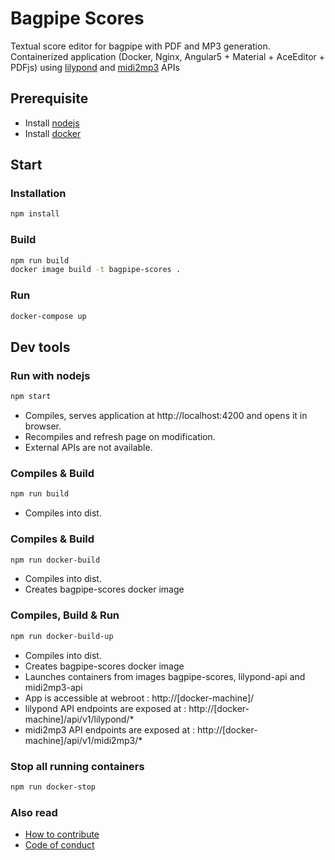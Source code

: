 # Bagpipe Scores
Textual score editor for bagpipe with PDF and MP3 generation.
Containerized application (Docker, Nginx, Angular5 + Material + AceEditor + PDFjs) using [lilypond](https://github.com/GGracieux/lilypond-api) and [midi2mp3](https://github.com/GGracieux/midi2mp3-api) APIs

## Prerequisite
- Install [nodejs](https://nodejs.org/en/) 
- Install [docker](https://www.docker.com/)

## Start

### Installation
```bash
npm install
```

### Build
```bash
npm run build
docker image build -t bagpipe-scores .
```

### Run 
```bash
docker-compose up
```

## Dev tools
	
### Run with nodejs
```bash
npm start
```
- Compiles, serves application at http://localhost:4200 and opens it in browser.
- Recompiles and refresh page on modification.
- External APIs are not available.

### Compiles & Build
```bash
npm run build
```
- Compiles into dist.

### Compiles & Build
```bash
npm run docker-build
```
- Compiles into dist.
- Creates bagpipe-scores docker image

### Compiles, Build & Run
```bash
npm run docker-build-up
```
- Compiles into dist.
- Creates bagpipe-scores docker image
- Launches containers from images bagpipe-scores, lilypond-api and midi2mp3-api
- App is accessible at webroot : http://[docker-machine]/
- lilypond API endpoints are exposed at : http://[docker-machine]/api/v1/lilypond/*
- midi2mp3 API endpoints are exposed at : http://[docker-machine]/api/v1/midi2mp3/*


### Stop all running containers
```bash
npm run docker-stop
```

### Also read
- [How to contribute](CONTRIBUTING.md)
- [Code of conduct](CODE_OF_CONDUCT.md)

